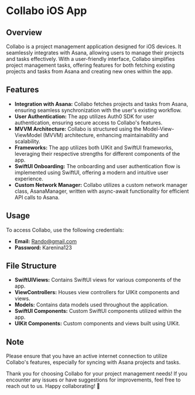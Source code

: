# Collabo iOS App

## Overview
Collabo is a project management application designed for iOS devices. It seamlessly integrates with Asana, allowing users to manage their projects and tasks effectively. With a user-friendly interface, Collabo simplifies project management tasks, offering features for both fetching existing projects and tasks from Asana and creating new ones within the app.

## Features
- **Integration with Asana:** Collabo fetches projects and tasks from Asana, ensuring seamless synchronization with the user's existing workflow.
- **User Authentication:** The app utilizes Auth0 SDK for user authentication, ensuring secure access to Collabo's features.
- **MVVM Architecture:** Collabo is structured using the Model-View-ViewModel (MVVM) architecture, enhancing maintainability and scalability.
- **Frameworks:** The app utilizes both UIKit and SwiftUI frameworks, leveraging their respective strengths for different components of the app.
- **SwiftUI Onboarding:** The onboarding and user authentication flow is implemented using SwiftUI, offering a modern and intuitive user experience.
- **Custom Network Manager:** Collabo utilizes a custom network manager class, AsanaManager, written with async-await functionality for efficient API calls to Asana.

## Usage
To access Collabo, use the following credentials:
- **Email:** Rando@gmail.com
- **Password:** Karenina123

## File Structure
- **SwiftUIViews:** Contains SwiftUI views for various components of the app.
- **ViewControllers:** Houses view controllers for UIKit components and views.
- **Models:** Contains data models used throughout the application.
- **SwiftUI Components:** Custom SwiftUI components utilized within the app.
- **UIKit Components:** Custom components and views built using UIKit.

## Note
Please ensure that you have an active internet connection to utilize Collabo's features, especially for syncing with Asana projects and tasks.

Thank you for choosing Collabo for your project management needs! If you encounter any issues or have suggestions for
improvements, feel free to reach out to us. Happy collaborating! 🚀
